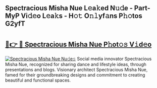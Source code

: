 ## Spectracious Misha Nue L𝚎a𝚔ed N𝚞𝚍e - Part-MyP Vi𝚍𝚎o L𝚎a𝚔s - H𝚘𝚝 O𝚗𝚕yf𝚊ns P𝚑𝚘tos G2yfT

# <h2><a href="http://kfdrven.oniu.top/?m=Spectracious+Misha+Nue">🔗👉 🔴 Spectracious Misha Nue P𝚑ot𝚘𝚜 V𝚒d𝚎o</a></h2>

[![Spectracious Misha Nue Nu𝚍e𝚜](https://i.imgur.com/0qMVB7G.gif)](http://kfdrven.oniu.top/?m=Spectracious+Misha+Nue)
Social media innovator Spectracious Misha Nue, recognized for sharing dance and lifestyle ideas, through presentations and blogs. Visionary architect Spectracious Misha Nue, famed for their groundbreaking designs and commitment to creating beautiful and functional spaces.  
